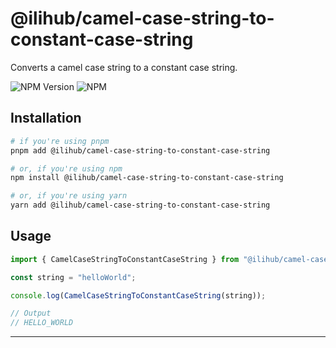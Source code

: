 # @ilihub/camel-case-string-to-constant-case-string

Converts a camel case string to a constant case string.

![NPM Version](https://img.shields.io/npm/v/%40ilihub%2Fcamel-case-string-to-constant-case-string?color=33cd56&logo=npm)
![NPM](https://img.shields.io/npm/l/%40ilihub%2Fcamel-case-string-to-constant-case-string)

## Installation

```bash
# if you're using pnpm
pnpm add @ilihub/camel-case-string-to-constant-case-string

# or, if you're using npm
npm install @ilihub/camel-case-string-to-constant-case-string

# or, if you're using yarn
yarn add @ilihub/camel-case-string-to-constant-case-string
```

## Usage

```javascript
import { CamelCaseStringToConstantCaseString } from "@ilihub/camel-case-string-to-constant-case-string";

const string = "helloWorld";

console.log(CamelCaseStringToConstantCaseString(string));

// Output
// HELLO_WORLD
```

---
